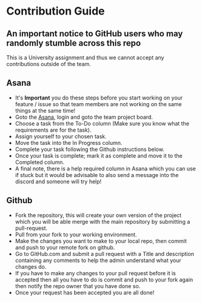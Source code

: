 # Contribution Guide

## An important notice to GitHub users who may randomly stumble across this repo
This is a University assignment and thus we cannot accept any contributions outside of the team.

## Asana
- It's **Important** you do these steps before you start working on your feature / issue so that team members are not working on the same things at the same time!
- Goto the [Asana](https://asana.com), login and goto the team project board.
- Choose a task from the To-Do column (Make sure you know what the requirements are for the task).
- Assign yourself to your chosen task.
- Move the task into the In Progress column.
- Complete your task following the Github instructions below.
- Once your task is complete; mark it as complete and move it to the Completed column.
- A final note, there is a help required column in Asana which you can use if stuck but it would be advisable to also send a message into the discord and someone will try help!

## Github
- Fork the repository, this will create your own version of the project which you will be able merge with the main repository by submitting a pull-request.
- Pull from your fork to your working environment.
- Make the changes you want to make to your local repo, then commit and push to your remote fork on github.
- Go to GitHub.com and submit a pull request with a Title and description containing any comments to help the admin understand what your changes do.
- If you have to make any changes to your pull request before it is accepted then all you have to do is commit and push to your fork again then notify the repo owner that you have done so.
- Once your request has been accepted you are all done! 